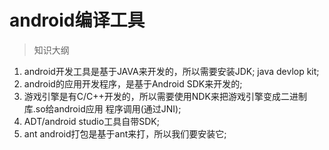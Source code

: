 # android编译工具

> 知识大纲
1. android开发工具是基于JAVA来开发的，所以需要安装JDK; java devlop kit;
2. android的应用开发程序，是基于Android SDK来开发的;
3. 游戏引擎是有C/C++开发的，所以需要使用NDK来把游戏引擎变成二进制库.so给android应用
    程序调用(通过JNI);
4. ADT/android studio工具自带SDK;
5. ant android打包是基于ant来打，所以我们要安装它;